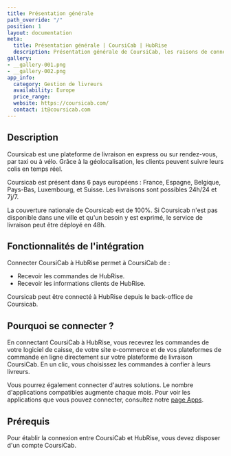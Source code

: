 ```yaml
---
title: Présentation générale
path_override: "/"
position: 1
layout: documentation
meta:
  title: Présentation générale | CoursiCab | HubRise
  description: Présentation générale de CoursiCab, les raisons de connecter Coursicab à HubRise et fonctionnalités de l'intégration avec HubRise.
gallery:
- __gallery-001.png
- __gallery-002.png
app_info:
  category: Gestion de livreurs
  availability: Europe
  price_range: 
  website: https://coursicab.com/
  contact: it@coursicab.com
---
```


## Description

Coursicab est une plateforme de livraison en express ou sur rendez-vous, par taxi ou à vélo. Grâce à la géolocalisation, les clients peuvent suivre leurs colis en temps réel.

Coursicab est présent dans 6 pays européens : France, Espagne, Belgique, Pays-Bas, Luxembourg, et Suisse. Les livraisons sont possibles 24h/24 et 7j/7.

La couverture nationale de Coursicab est de 100%. Si Coursicab n'est pas disponible dans une ville et qu'un besoin y est exprimé, le service de livraison peut être déployé en 48h.

## Fonctionnalités de l'intégration

Connecter CoursiCab à HubRise permet à CoursiCab de :

- Recevoir les commandes de HubRise.
- Recevoir les informations clients de HubRise.

Coursicab peut être connecté à HubRise depuis le back-office de Coursicab.

## Pourquoi se connecter ?

En connectant CoursiCab à HubRise, vous recevrez les commandes de votre logiciel de caisse, de votre site e-commerce et de vos plateformes de commande en ligne directement sur votre plateforme de livraison CoursiCab. En un clic, vous choisissez les commandes à confier à leurs livreurs.

Vous pourrez également connecter d'autres solutions. Le nombre d'applications compatibles augmente chaque mois. Pour voir les applications que vous pouvez connecter, consultez notre [page Apps](/apps).

## Prérequis

Pour établir la connexion entre CoursiCab et HubRise, vous devez disposer d'un compte CoursiCab.
